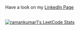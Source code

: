 Have a look on my <a href="https://www.linkedin.com/in/ramankumar-1/">LinkedIn Page<a><br><br>
<!-- Leetcode stats using API -->
[![ramankumar1's LeetCode Stats](https://leetcode-stats.vercel.app/api?username=ramankumar1&theme=Light)](https://github.com/JeremyTsaii/leetcode-stats)
<br>

